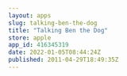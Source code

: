 ```yaml
---
layout: apps
slug: talking-ben-the-dog
title: "Talking Ben the Dog"
store: apple
app_id: 416345319
date: 2022-01-05T08:44:24Z
published: 2011-04-29T18:49:35Z
---
```

